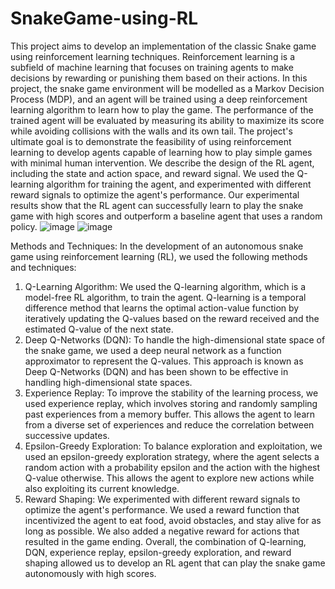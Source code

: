 # SnakeGame-using-RL
This project aims to develop an implementation of the classic Snake game using reinforcement learning techniques. Reinforcement learning is a subfield of machine learning that focuses on training agents to make decisions by rewarding or punishing them based on their actions. In this project, the snake game environment will be modelled as a Markov Decision Process (MDP), and an agent will be trained using a deep reinforcement learning algorithm to learn how to play the game. The performance of the trained agent will be evaluated by measuring its ability to maximize its score while avoiding collisions with the walls and its own tail. The project's ultimate goal is to demonstrate the feasibility of using reinforcement learning to develop agents capable of learning how to play simple games with minimal human intervention. 
We describe the design of the RL agent, including the state and action space, and reward signal. We used the Q-learning algorithm for training the agent, and experimented with different reward signals to optimize the agent's performance. Our experimental results show that the RL agent can successfully learn to play the snake game with high scores and outperform a baseline agent that uses a random policy.
![image](https://github.com/ckteja/SnakeGame-using-RL/assets/91280385/109bb977-f46e-4981-a66b-5a8532df75f0)
![image](https://github.com/ckteja/SnakeGame-using-RL/assets/91280385/43631108-4457-4ff4-8056-b710d1f5d4a4)

Methods and Techniques:
In the development of an autonomous snake game using reinforcement learning (RL), we used the following methods and techniques:
1. Q-Learning Algorithm:
 We used the Q-learning algorithm, which is a model-free RL algorithm, to train the agent. Q-learning is a temporal difference method that learns the optimal action-value function by iteratively updating the Q-values based on the reward received and the estimated Q-value of the next state.
2. Deep Q-Networks (DQN):
 To handle the high-dimensional state space of the snake game, we used a deep neural network as a function approximator to represent the Q-values. This approach is known as Deep Q-Networks (DQN) and has been shown to be effective in handling high-dimensional state spaces.
3. Experience Replay: 
To improve the stability of the learning process, we used experience replay, which involves storing and randomly sampling past experiences from a memory buffer. This allows the agent to learn from a diverse set of experiences and reduce the correlation between successive updates.
4. Epsilon-Greedy Exploration:
 To balance exploration and exploitation, we used an epsilon-greedy exploration strategy, where the agent selects a random action with a probability epsilon and the action with the highest Q-value otherwise. This allows the agent to explore new actions while also exploiting its current knowledge.
5. Reward Shaping: 
We experimented with different reward signals to optimize the agent's performance. We used a reward function that incentivized the agent to eat food, avoid obstacles, and stay alive for as long as possible. We also added a negative reward for actions that resulted in the game ending.
Overall, the combination of Q-learning, DQN, experience replay, epsilon-greedy exploration, and reward shaping allowed us to develop an RL agent that can play the snake game autonomously with high scores.
